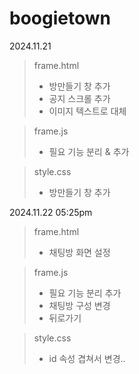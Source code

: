 # boogietown
2024.11.21
> frame.html
> + 방만들기 창 추가
> + 공지 스크롤 추가
> + 이미지 텍스트로 대체

> frame.js
> + 필요 기능 분리 & 추가

> style.css
> + 방만들기 창 추가

2024.11.22 05:25pm
> frame.html
> + 채팅방 화면 설정

> frame.js
> + 필요 기능 분리 추가
> + 채팅방 구성 변경
> + 뒤로가기 

> style.css
> + id 속성 겹쳐서 변경..
